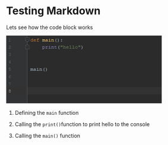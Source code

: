 # Testing Markdown

Lets see how the code block works

![main funct](.\imgs\main-funct.PNG)

1. Defining the `main` function
2. Calling the `print()`function to print hello to the console

5. Calling the `main()` function